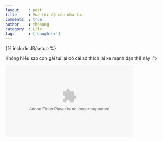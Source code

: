 ```yaml
---
layout    : post
title     : Vua tốc độ của nhà tui
comments  : true
author    : thehong
category  : Life
tags      : ['daughter']
---
```

{% include JB/setup %}

Không hiểu sao con gái tui lại có cái sở thích lái xe mạnh dạn thế này :">

<object width="400" height="224" ><param name="allowfullscreen" value="true" /><param name="movie" value="http://www.facebook.com/v/10151015741957122" /><embed src="https://www.facebook.com/v/10151015741957122" type="application/x-shockwave-flash" allowfullscreen="true" width="400" height="224"></embed></object>
